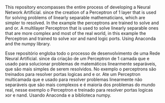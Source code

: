 This repository encompasses the entire process of developing a Neural Network
Artificial. since the creation of a Perceptron of 1 layer that is used for
solving problems of linearly separable mathematicians, which are simpler to
resolved. In the example the perceptrons are trained to solve
and and or.
A multilayer Perceptron that is used to solve linearly
separable ones that are more complex and most of the real world, in this example the Perceptron
and trained to solve xor and nand logic ports. Using Anaconda
and the numpy library.



Esse repositório engloba todo o processo de desenvolvimento de uma Rede Neural
Artificial. since da criação de um Perceptron de 1 camada que e usado para
solucionar problemas de matemáticos linearmente separáveis, que são ​​mais simples de serem
resolvidos. No exemplo o perceptrons são treinados para resolver
portas logicas and e or.
Ate um Perceptron multicamada que e usado para resolver problemas linearmente não
separáveis ​​que são mais complexos e é maioria dos problemas do mundo real, nesse exemplo o Perceptron
e treinado para resolver portas logicas xor e nand. Usando Anaconda
e a biblioteca numpy.
